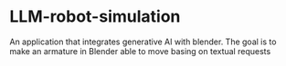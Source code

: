 # LLM-robot-simulation
An application that integrates generative AI with blender. The goal is to make an armature in Blender able to move basing on textual requests
